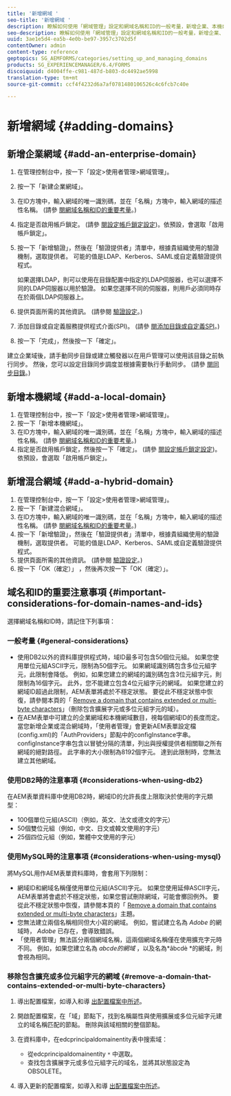 ```yaml
---
title: '新增網域 '
seo-title: '新增網域 '
description: 瞭解如何使用「網域管理」設定和網域名稱和ID的一般考量，新增企業、本機或混合網域。
seo-description: 瞭解如何使用「網域管理」設定和網域名稱和ID的一般考量，新增企業、本機或混合網域。
uuid: 3ae1e5d4-ea5b-4e0b-be97-3957c3702d5f
contentOwner: admin
content-type: reference
geptopics: SG_AEMFORMS/categories/setting_up_and_managing_domains
products: SG_EXPERIENCEMANAGER/6.4/FORMS
discoiquuid: d4004ffe-c981-487d-b803-dc4492ae5998
translation-type: tm+mt
source-git-commit: ccf4f4232d6a7af0781480106526c4c6fcb7c40e

---
```



# 新增網域 {#adding-domains}

## 新增企業網域 {#add-an-enterprise-domain}

1. 在管理控制台中，按一下「設定>使用者管理>網域管理」。
1. 按一下「新建企業網域」。
1. 在ID方塊中，輸入網域的唯一識別碼，並在「名稱」方塊中，輸入網域的描述性名稱。 (請參 [閱網域名稱和ID的重要考量](adding-domains.md#important-considerations-for-domain-names-and-ids)。)
1. 指定是否啟用帳戶鎖定。 (請參 [閱設定帳戶鎖定設定](/help/forms/using/admin-help/configure-account-locking-settings.md#configure-account-locking-settings))。依預設，會選取「啟用帳戶鎖定」。
1. 按一下「新增驗證」，然後在「驗證提供者」清單中，根據貴組織使用的驗證機制，選取提供者。 可能的值是LDAP、Kerberos、SAML或自定義驗證提供程式。

   如果選擇LDAP，則可以使用在目錄配置中指定的LDAP伺服器，也可以選擇不同的LDAP伺服器以用於驗證。 如果您選擇不同的伺服器，則用戶必須同時存在於兩個LDAP伺服器上。

1. 提供頁面所需的其他資訊。 (請參閱 [驗證設定](/help/forms/using/admin-help/configuring-authentication-providers.md#authentication-settings)。)
1. 添加目錄或自定義服務提供程式介面(SPI)。 (請參 [閱添加目錄或自定義SPI](/help/forms/using/admin-help/configuring-directories.md#adding-directories-or-custom-spis)。)
1. 按一下「完成」，然後按一下「確定」。

建立企業域後，請手動同步目錄或建立觸發器以在用戶管理可以使用該目錄之前執行同步。 然後，您可以設定目錄同步調度並根據需要執行手動同步。 (請參 [閱同步目錄](/help/forms/using/admin-help/synchronizing-directories.md#synchronizing-directories)。)

## 新增本機網域 {#add-a-local-domain}

1. 在管理控制台中，按一下「設定>使用者管理>網域管理」。
1. 按一下「新增本機網域」。
1. 在ID方塊中，輸入網域的唯一識別碼，並在「名稱」方塊中，輸入網域的描述性名稱。 (請參 [閱網域名稱和ID的重要考量](adding-domains.md#important-considerations-for-domain-names-and-ids)。)
1. 指定是否啟用帳戶鎖定，然後按一下「確定」。 (請參 [閱設定帳戶鎖定設定](/help/forms/using/admin-help/configure-account-locking-settings.md#configure-account-locking-settings))。依預設，會選取「啟用帳戶鎖定」。

## 新增混合網域 {#add-a-hybrid-domain}

1. 在管理控制台中，按一下「設定>使用者管理>網域管理」。
1. 按一下「新建混合網域」。
1. 在ID方塊中，輸入網域的唯一識別碼，並在「名稱」方塊中，輸入網域的描述性名稱。 (請參 [閱網域名稱和ID的重要考量](adding-domains.md#important-considerations-for-domain-names-and-ids)。)
1. 按一下「新增驗證」，然後在「驗證提供者」清單中，根據貴組織使用的驗證機制，選取提供者。 可能的值是LDAP、Kerberos、SAML或自定義驗證提供程式。
1. 提供頁面所需的其他資訊。 (請參閱 [驗證設定](/help/forms/using/admin-help/configuring-authentication-providers.md#authentication-settings)。)
1. 按一下「OK（確定）」 ，然後再次按一下「OK（確定）」。

## 域名和ID的重要注意事項 {#important-considerations-for-domain-names-and-ids}

選擇網域名稱和ID時，請記住下列事項：

### 一般考量 {#general-considerations}

* 使用DB2以外的資料庫提供程式時，域ID最多可包含50個位元組。 如果您使用單位元組ASCII字元，限制為50個字元。 如果網域識別碼包含多位元組字元，此限制會降低。 例如，如果您建立的網域的識別碼包含3位元組字元，則限制為16個字元。 此外，您不能建立包含4位元組字元的網域。 如果您建立的網域ID超過此限制，AEM表單將處於不穩定狀態。 要從此不穩定狀態中恢復，請參閱本頁的「 [Remove a domain that contains extended or multi-byte characters](adding-domains.md#remove-a-domain-that-contains-extended-or-multi-byte-characters)」（刪除包含擴展字元或多位元組字元的域）。
* 在AEM表單中可建立的企業網域和本機網域數目，視每個網域ID的長度而定。 當您新增企業或混合網域時，「使用者管理」會更新AEM表單設定檔(config.xml)的「AuthProviders」節點中的configInstance字串。 configInstance字串包含以冒號分隔的清單，列出與授權提供者相關聯之所有網域的絕對路徑。 此字串的大小限制為8192個字元。 達到此限制時，您無法建立其他網域。

### 使用DB2時的注意事項 {#considerations-when-using-db2}

在AEM表單資料庫中使用DB2時，網域ID的允許長度上限取決於使用的字元類型：

* 100個單位元組(ASCII)（例如，英文、法文或德文的字元）
* 50個雙位元組（例如，中文、日文或韓文使用的字元）
* 25個四位元組（例如，繁體中文使用的字元）

### 使用MySQL時的注意事項 {#considerations-when-using-mysql}

將MySQL用作AEM表單資料庫時，會套用下列限制：

* 網域ID和網域名稱僅使用單位元組(ASCII)字元。 如果您使用延伸ASCII字元，AEM表單將會處於不穩定狀態，如果您嘗試刪除網域，可能會擲回例外。 要從此不穩定狀態中恢復，請參閱本頁的「 [Remove a domain that contains extended or multi-byte characters](adding-domains.md#remove-a-domain-that-contains-extended-or-multi-byte-characters)」主題。
* 您無法建立兩個名稱相同但大小寫的網域。 例如，嘗試建立名為 *Adobe* 的網域時， *Adobe* 已存在，會導致錯誤。
* 「使用者管理」無法區分兩個網域名稱，這兩個網域名稱僅在使用擴充字元時不同。 例如，如果您建立名為 *abcde的網域* ，以及名為*âbcdè *的網域，則會視為相同。

### 移除包含擴充或多位元組字元的網域 {#remove-a-domain-that-contains-extended-or-multi-byte-characters}

1. 導出配置檔案，如導入和導 [出配置檔案中所述](/help/forms/using/admin-help/importing-exporting-configuration-file.md#importing-and-exporting-the-configuration-file)。
1. 開啟配置檔案，在「域」節點下，找到名稱屬性與使用擴展或多位元組字元建立的域名稱匹配的節點。 刪除與該域相關的整個節點。
1. 在資料庫中，在edcprincipaldomainentity表中搜索域：

   * 從edcprincipaldomainentity `*` 中選取。
   * 查找包含擴展字元或多位元組字元的域名，並將其狀態設定為OBSOLETE。

1. 導入更新的配置檔案，如導入和導 [出配置檔案中所述](/help/forms/using/admin-help/importing-exporting-configuration-file.md#importing-and-exporting-the-configuration-file)。

